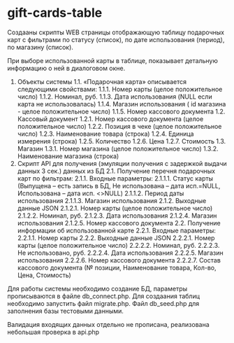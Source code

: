# gift-cards-table

Создааны скрипты WEB страницы отображающую таблицу подарочных карт с фильтрами по статусу (список), по дате использования (период), по магазину (список).

При выборе использованной карты в таблице, показывает детальную информацию о ней в диалоговом окне.

1.	Объекты системы
      1.1.	 «Подарочная карта» описывается следующими свойствами:
      1.1.1.	Номер карты (целое положительное число)
      1.1.2.	Номинал, руб.
      1.1.3.	Дата использования (NULL если карта не использовалась)
      1.1.4.	Магазин использования ( id магазина - целое положительное число)
      1.1.5.	Номер кассового документа
      1.2.	Кассовый документ
      1.2.1.	Номер кассового документа (целое положительное число)
      1.2.2.	Позиция в чеке (целое положительное число)
      1.2.3.	Наименование товара (строка)
      1.2.4.	Единица измерения (строка)
      1.2.5.	Количество
      1.2.6.	Цена
      1.2.7.	Стоимость
      1.3.	Магазин
      1.3.1.	Номер магазина (целое положительное число)
      1.3.2.	Наименование магазина (строка)
2.	Скрипт API для получения (эмуляции получения с задержкой выдачи данных 3 сек.) данных из БД
      2.1.	Получение перечня подарочных карт по фильтрам:
      2.1.1.	Входные параметры:
      2.1.1.1.	Статус карты (Выпущена – есть запись в БД, Не использована – дата исп.=NULL, Использована – дата исп. <>NULL)
      2.1.1.2.	Период даты использования
      2.1.1.3.	Магазин использования
      2.1.2.	Выходные данные JSON
      2.1.2.1.	Номер карты (целое положительное число)
      2.1.2.2.	Номинал, руб.
      2.1.2.3.	Дата использования
      2.1.2.4.	Магазин использования
      2.1.2.5.	Номер кассового документа
      2.2.	Получение информации об использованной карте
      2.2.1.	Входные параметры:
      2.2.1.1.	Номер карты
      2.2.2.	Выходные данные JSON
      2.2.2.1.	Номер карты (целое положительное число)
      2.2.2.2.	Номинал, руб.
      2.2.2.3.	Не использовано, руб.
      2.2.2.4.	Дата использования
      2.2.2.5.	Магазин использования
      2.2.2.6.	Номер кассового документа
      2.2.2.7.	Состав кассового документа (№ позиции, Наименование товара, Кол-во, Цена, Стоимость)

Для работы системы необходимо создание БД, параметры прописываются в файле db_connect.php.
Для создаания таблиц необходимо запустить файл migrate.php.
Файл db_seed.php для заполнения базы тестовыми данными.

Валидация входящих данных отдельно не прописана, реализована небольшая проверка в api.php